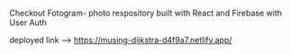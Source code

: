 Checkout Fotogram-  photo respository built with React and Firebase with User Auth

deployed link --> https://musing-dijkstra-d4f9a7.netlify.app/
